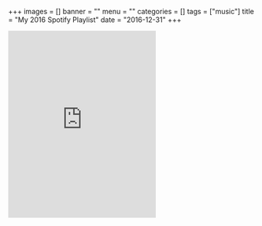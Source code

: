 +++
images = []
banner = ""
menu = ""
categories = []
tags = ["music"]
title = "My 2016 Spotify Playlist"
date = "2016-12-31"
+++
<iframe src="https://open.spotify.com/embed/playlist/37i9dQZF1CyRhiCrN7cIxD" width="300" height="380" frameborder="0" allowtransparency="true" allow="encrypted-media"></iframe>